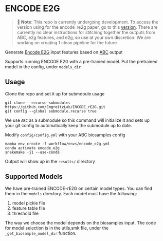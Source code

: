 # ENCODE E2G
> :memo: **Note:** This repo is currently undergoing development. To access the version using for the encode_re2g paper, go to this [version](https://github.com/EngreitzLab/ENCODE_rE2G/tree/1906b6dcd97269374778e67592168c9da2dc455a). There are currently no clear instructions for stitching together the outputs from ABC, e2g features, and e2g, so use at your own discretion. We are working on creating 1 clean pipeline for the future

Generate [Encode E2G](https://github.com/karbalayghareh/ENCODE-E2G) input features based on [ABC](https://github.com/broadinstitute/ABC-Enhancer-Gene-Prediction) output

Supports running ENCODE E2G with a pre-trained model. Put the pretrained model in the config, under `models_dir`

## Usage

Clone the repo and set it up for submdoule usage
```
git clone --recurse-submodules https://github.com/EngreitzLab/ENCODE_rE2G.git
git config --global submodule.recurse true
```
We use `ABC` as a submodule so this command will initialize it and sets up your git config to automatically keep the submodule up to date.

Modify `config/config.yml` with your ABC biosamples config

```
mamba env create -f workflow/envs/encode_e2g.yml
conda activate encode_e2g
snakemake -j1 --use-conda
```

Output will show up in the `results/` directory





## Supported Models

We have pre-trained ENCODE-rE2G on certain model types. You can find them in the `models` directory.
Each model must have the following:
1. model pickle file
2. feature table file
3. threshold file

The way we choose the model depends on the biosamples input. The code for model selection is in
the utils.smk file, under the `_get_biosample_model_dir` function.
